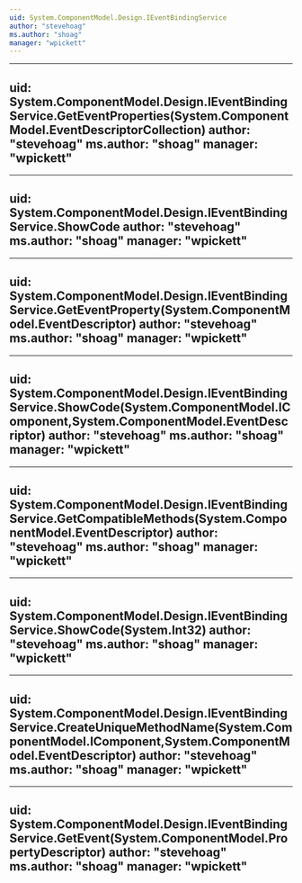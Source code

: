 ```yaml
---
uid: System.ComponentModel.Design.IEventBindingService
author: "stevehoag"
ms.author: "shoag"
manager: "wpickett"
---
```


---
uid: System.ComponentModel.Design.IEventBindingService.GetEventProperties(System.ComponentModel.EventDescriptorCollection)
author: "stevehoag"
ms.author: "shoag"
manager: "wpickett"
---

---
uid: System.ComponentModel.Design.IEventBindingService.ShowCode
author: "stevehoag"
ms.author: "shoag"
manager: "wpickett"
---

---
uid: System.ComponentModel.Design.IEventBindingService.GetEventProperty(System.ComponentModel.EventDescriptor)
author: "stevehoag"
ms.author: "shoag"
manager: "wpickett"
---

---
uid: System.ComponentModel.Design.IEventBindingService.ShowCode(System.ComponentModel.IComponent,System.ComponentModel.EventDescriptor)
author: "stevehoag"
ms.author: "shoag"
manager: "wpickett"
---

---
uid: System.ComponentModel.Design.IEventBindingService.GetCompatibleMethods(System.ComponentModel.EventDescriptor)
author: "stevehoag"
ms.author: "shoag"
manager: "wpickett"
---

---
uid: System.ComponentModel.Design.IEventBindingService.ShowCode(System.Int32)
author: "stevehoag"
ms.author: "shoag"
manager: "wpickett"
---

---
uid: System.ComponentModel.Design.IEventBindingService.CreateUniqueMethodName(System.ComponentModel.IComponent,System.ComponentModel.EventDescriptor)
author: "stevehoag"
ms.author: "shoag"
manager: "wpickett"
---

---
uid: System.ComponentModel.Design.IEventBindingService.GetEvent(System.ComponentModel.PropertyDescriptor)
author: "stevehoag"
ms.author: "shoag"
manager: "wpickett"
---
